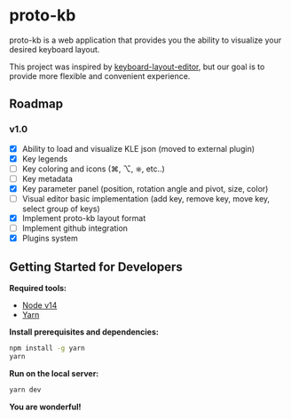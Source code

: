 # proto-kb

proto-kb is a web application that provides you the ability to visualize your desired keyboard layout.

This project was inspired by [keyboard-layout-editor](https://github.com/ijprest/keyboard-layout-editor), but our goal is to provide more flexible and convenient experience.

## Roadmap

### v1.0

- [x] Ability to load and visualize KLE json (moved to external plugin)
- [x] Key legends
- [ ] Key coloring and icons (⌘, ⌥, ⎈, etc..)
- [ ] Key metadata
- [x] Key parameter panel (position, rotation angle and pivot, size, color)
- [ ] Visual editor basic implementation (add key, remove key, move key, select group of keys)
- [x] Implement proto-kb layout format
- [ ] Implement github integration
- [x] Plugins system

## Getting Started for Developers

**Required tools:**

- [Node v14](https://nodejs.org/en/download/package-manager/)
- [Yarn](https://yarnpkg.com/)

**Install prerequisites and dependencies:**

```bash
npm install -g yarn
yarn
```

**Run on the local server:**

```bash
yarn dev
```

**You are wonderful!**
